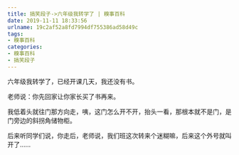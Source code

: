 ```yaml
---
title: 搞笑段子->六年级我转学了 | 糗事百科
date: 2019-11-11 18:33:56
urlname: 19c2af52a8fd7994df755386ad58d49c
tags: 
- 糗事百科
categories:
- 糗事百科
- 搞笑段子
---
```

六年级我转学了，已经开课几天，我还没有书。

老师说：你先回家让你家长买了书再来。

我低着头就往门那方向走，咦，这门怎么开不开，抬头一看，那根本就不是门，是门旁边的斜拐角储物柜。

后来听同学们说，你走后，老师说，我们班这次转来个迷糊嘛，后来这个外号就叫开了……


